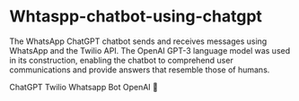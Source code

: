 # Whtaspp-chatbot-using-chatgpt
The WhatsApp ChatGPT chatbot sends and receives messages using WhatsApp and the Twilio API. 
The OpenAI GPT-3 language model was used in its construction, enabling the chatbot to comprehend user communications and provide answers that resemble those of humans.

ChatGPT Twilio Whatsapp Bot OpenAI 🤖

